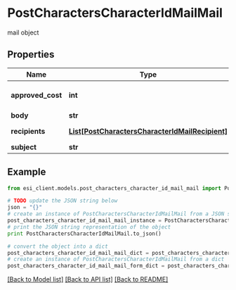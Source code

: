 # PostCharactersCharacterIdMailMail

mail object

## Properties

Name | Type | Description | Notes
------------ | ------------- | ------------- | -------------
**approved_cost** | **int** | approved_cost integer | [optional] [default to 0]
**body** | **str** | body string | 
**recipients** | [**List[PostCharactersCharacterIdMailRecipient]**](PostCharactersCharacterIdMailRecipient.md) | recipients array | 
**subject** | **str** | subject string | 

## Example

```python
from esi_client.models.post_characters_character_id_mail_mail import PostCharactersCharacterIdMailMail

# TODO update the JSON string below
json = "{}"
# create an instance of PostCharactersCharacterIdMailMail from a JSON string
post_characters_character_id_mail_mail_instance = PostCharactersCharacterIdMailMail.from_json(json)
# print the JSON string representation of the object
print PostCharactersCharacterIdMailMail.to_json()

# convert the object into a dict
post_characters_character_id_mail_mail_dict = post_characters_character_id_mail_mail_instance.to_dict()
# create an instance of PostCharactersCharacterIdMailMail from a dict
post_characters_character_id_mail_mail_form_dict = post_characters_character_id_mail_mail.from_dict(post_characters_character_id_mail_mail_dict)
```
[[Back to Model list]](../README.md#documentation-for-models) [[Back to API list]](../README.md#documentation-for-api-endpoints) [[Back to README]](../README.md)


